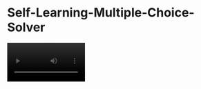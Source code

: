 # Self-Learning-Multiple-Choice-Solver

<video src='https://github.com/yxyyeah/Self-Learning-Multiple-Choice-Solver/blob/main/multiple-choice%20solver/preview.mp4' width=180/>
